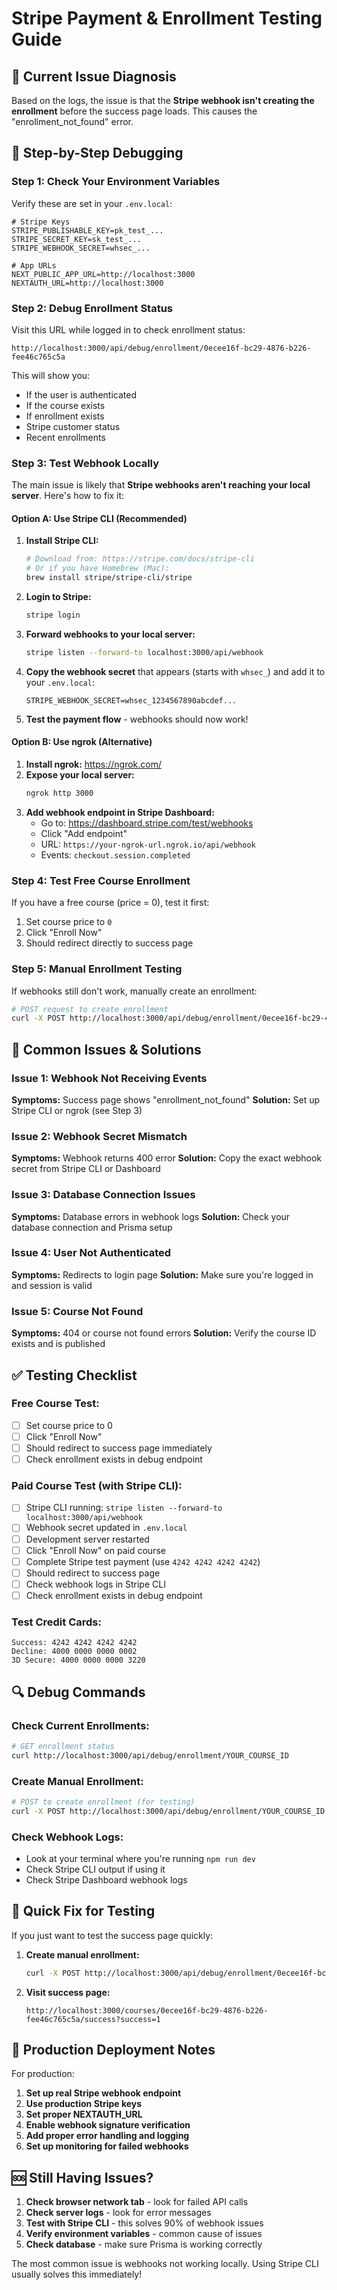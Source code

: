 # Stripe Payment & Enrollment Testing Guide

## 🚨 Current Issue Diagnosis

Based on the logs, the issue is that the **Stripe webhook isn't creating the enrollment** before the success page loads. This causes the "enrollment_not_found" error.

## 🔧 Step-by-Step Debugging

### **Step 1: Check Your Environment Variables**

Verify these are set in your `.env.local`:

```env
# Stripe Keys
STRIPE_PUBLISHABLE_KEY=pk_test_...
STRIPE_SECRET_KEY=sk_test_...
STRIPE_WEBHOOK_SECRET=whsec_...

# App URLs
NEXT_PUBLIC_APP_URL=http://localhost:3000
NEXTAUTH_URL=http://localhost:3000
```

### **Step 2: Debug Enrollment Status**

Visit this URL while logged in to check enrollment status:
```
http://localhost:3000/api/debug/enrollment/0ecee16f-bc29-4876-b226-fee46c765c5a
```

This will show you:
- If the user is authenticated
- If the course exists
- If enrollment exists
- Stripe customer status
- Recent enrollments

### **Step 3: Test Webhook Locally**

The main issue is likely that **Stripe webhooks aren't reaching your local server**. Here's how to fix it:

#### **Option A: Use Stripe CLI (Recommended)**

1. **Install Stripe CLI:**
   ```bash
   # Download from: https://stripe.com/docs/stripe-cli
   # Or if you have Homebrew (Mac):
   brew install stripe/stripe-cli/stripe
   ```

2. **Login to Stripe:**
   ```bash
   stripe login
   ```

3. **Forward webhooks to your local server:**
   ```bash
   stripe listen --forward-to localhost:3000/api/webhook
   ```

4. **Copy the webhook secret** that appears (starts with `whsec_`) and add it to your `.env.local`:
   ```env
   STRIPE_WEBHOOK_SECRET=whsec_1234567890abcdef...
   ```

5. **Test the payment flow** - webhooks should now work!

#### **Option B: Use ngrok (Alternative)**

1. **Install ngrok:** https://ngrok.com/
2. **Expose your local server:**
   ```bash
   ngrok http 3000
   ```
3. **Add webhook endpoint in Stripe Dashboard:**
   - Go to: https://dashboard.stripe.com/test/webhooks
   - Click "Add endpoint"
   - URL: `https://your-ngrok-url.ngrok.io/api/webhook`
   - Events: `checkout.session.completed`

### **Step 4: Test Free Course Enrollment**

If you have a free course (price = 0), test it first:

1. Set course price to `0`
2. Click "Enroll Now"
3. Should redirect directly to success page

### **Step 5: Manual Enrollment Testing**

If webhooks still don't work, manually create an enrollment:

```bash
# POST request to create enrollment
curl -X POST http://localhost:3000/api/debug/enrollment/0ecee16f-bc29-4876-b226-fee46c765c5a
```

## 🐛 Common Issues & Solutions

### **Issue 1: Webhook Not Receiving Events**
**Symptoms:** Success page shows "enrollment_not_found"
**Solution:** Set up Stripe CLI or ngrok (see Step 3)

### **Issue 2: Webhook Secret Mismatch**
**Symptoms:** Webhook returns 400 error
**Solution:** Copy the exact webhook secret from Stripe CLI or Dashboard

### **Issue 3: Database Connection Issues**
**Symptoms:** Database errors in webhook logs
**Solution:** Check your database connection and Prisma setup

### **Issue 4: User Not Authenticated**
**Symptoms:** Redirects to login page
**Solution:** Make sure you're logged in and session is valid

### **Issue 5: Course Not Found**
**Symptoms:** 404 or course not found errors
**Solution:** Verify the course ID exists and is published

## ✅ Testing Checklist

### **Free Course Test:**
- [ ] Set course price to 0
- [ ] Click "Enroll Now"
- [ ] Should redirect to success page immediately
- [ ] Check enrollment exists in debug endpoint

### **Paid Course Test (with Stripe CLI):**
- [ ] Stripe CLI running: `stripe listen --forward-to localhost:3000/api/webhook`
- [ ] Webhook secret updated in `.env.local`
- [ ] Development server restarted
- [ ] Click "Enroll Now" on paid course
- [ ] Complete Stripe test payment (use `4242 4242 4242 4242`)
- [ ] Should redirect to success page
- [ ] Check webhook logs in Stripe CLI
- [ ] Check enrollment exists in debug endpoint

### **Test Credit Cards:**
```
Success: 4242 4242 4242 4242
Decline: 4000 0000 0000 0002
3D Secure: 4000 0000 0000 3220
```

## 🔍 Debug Commands

### **Check Current Enrollments:**
```bash
# GET enrollment status
curl http://localhost:3000/api/debug/enrollment/YOUR_COURSE_ID
```

### **Create Manual Enrollment:**
```bash
# POST to create enrollment (for testing)
curl -X POST http://localhost:3000/api/debug/enrollment/YOUR_COURSE_ID
```

### **Check Webhook Logs:**
- Look at your terminal where you're running `npm run dev`
- Check Stripe CLI output if using it
- Check Stripe Dashboard webhook logs

## 🚀 Quick Fix for Testing

If you just want to test the success page quickly:

1. **Create manual enrollment:**
   ```bash
   curl -X POST http://localhost:3000/api/debug/enrollment/0ecee16f-bc29-4876-b226-fee46c765c5a
   ```

2. **Visit success page:**
   ```
   http://localhost:3000/courses/0ecee16f-bc29-4876-b226-fee46c765c5a/success?success=1
   ```

## 📝 Production Deployment Notes

For production:

1. **Set up real Stripe webhook endpoint**
2. **Use production Stripe keys**
3. **Set proper NEXTAUTH_URL**
4. **Enable webhook signature verification**
5. **Add proper error handling and logging**
6. **Set up monitoring for failed webhooks**

## 🆘 Still Having Issues?

1. **Check browser network tab** - look for failed API calls
2. **Check server logs** - look for error messages
3. **Test with Stripe CLI** - this solves 90% of webhook issues
4. **Verify environment variables** - common cause of issues
5. **Check database** - make sure Prisma is working correctly

The most common issue is webhooks not working locally. Using Stripe CLI usually solves this immediately! 